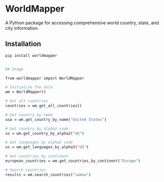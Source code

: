 # WorldMapper

A Python package for accessing comprehensive world country, state, and city information.

## Installation

```bash
pip install worldmapper


## Usage

from worldmapper import WorldMapper

# Initialize the data
wm = WorldMapper()

# Get all countries
countries = wm.get_all_countries()

# Get country by name
usa = wm.get_country_by_name("United States")

# Get country by alpha2 code
us = wm.get_country_by_alpha2("US")

# Get languages by alpha2 code
us = wm.get_languages_by_alpha2("US")

# Get countries by continent
european_countries = wm.get_countries_by_continent("Europe")

# Search countries
results = wm.search_countries("samoa")